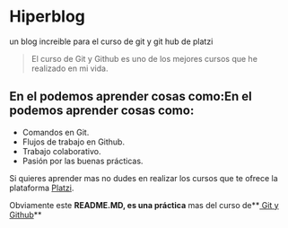 # Hiperblog 
un blog increible para el curso de git y git hub de platzi

>El curso de Git y Github es uno de los mejores cursos que he realizado en mi vida.

## En el podemos aprender cosas como:En el podemos aprender cosas como:
- Comandos en Git.
- Flujos de trabajo en Github.
- Trabajo colaborativo.
- Pasión por las buenas prácticas.

Si quieres aprender mas no dudes en realizar los cursos que te ofrece la plataforma [Platzi](http://platzi.com "Platzi").

Obviamente este **README.MD, es una práctica** mas del curso de**[ Git y Github](https://github.com/ " Git y Github")**
